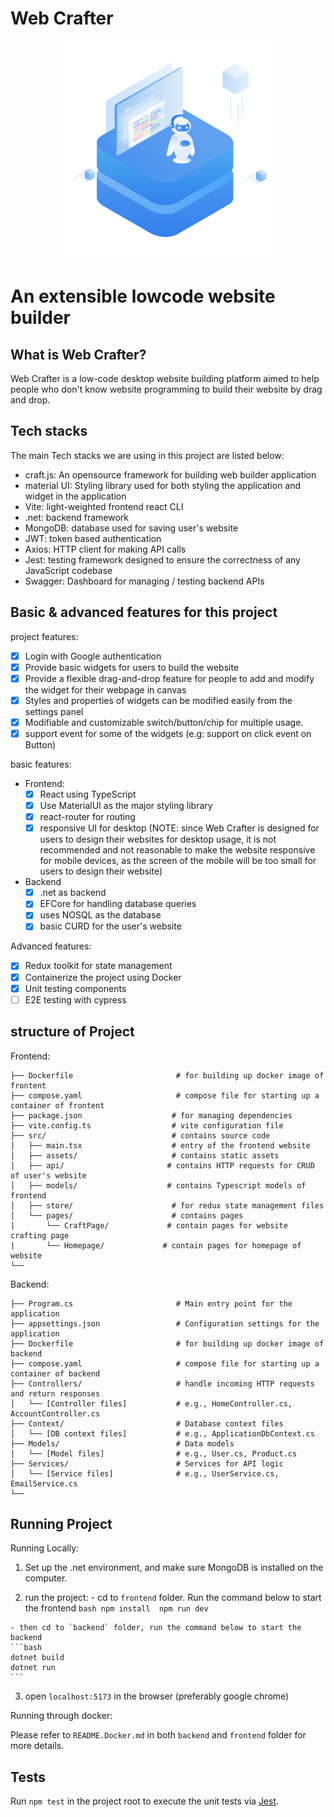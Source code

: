 # Web Crafter

<p align="center">
  <img src="./frontend/src/assets/logo.svg" width="350" />
  <h1>An extensible lowcode website builder</h1>
</p>

## What is Web Crafter?
Web Crafter is a low-code desktop website building platform aimed to help people who don't know website programming to build their website by drag and drop.


## Tech stacks
The main Tech stacks we are using in this project are listed below:
  - craft.js: An opensource framework for building web builder application
  - material UI: Styling library used for both styling the application and widget in the application
  - Vite: light-weighted frontend react CLI
  - .net: backend framework
  - MongoDB: database used for saving user's website
  - JWT: token based authentication
  - Axios: HTTP client for making API calls
  - Jest: testing framework designed to ensure the correctness of any JavaScript codebase
  - Swagger: Dashboard for managing / testing backend APIs

## Basic & advanced features for this project
project features:
  - [x] Login with Google authentication
  - [x] Provide basic widgets for users to build the website
  - [x] Provide a flexible drag-and-drop feature for people to add and modify the widget for their webpage in canvas
  - [x] Styles and properties of widgets can be modified easily from the settings panel
  - [x] Modifiable and customizable switch/button/chip for multiple usage.
  - [x] support event for some of the widgets (e.g: support on click event on Button)

basic features:
  - Frontend:
    - [x] React using TypeScript
    - [x] Use MaterialUI as the major styling library
    - [x] react-router for routing
    - [x] responsive UI for desktop (NOTE: since Web Crafter is designed for users to design their websites for desktop usage, it is not recommended and not reasonable to make the website responsive for mobile devices, as the screen of the mobile will be too small for users to design their website)  
  - Backend
    - [x] .net as backend
    - [x] EFCore for handling database queries
    - [x] uses NOSQL as the database
    - [x] basic CURD for the user's website

Advanced features:
  - [x] Redux toolkit for state management
  - [x] Containerize the project using Docker
  - [x] Unit testing components
  - [ ] E2E testing with cypress

## structure of Project
Frontend:
```
├── Dockerfile                       # for building up docker image of frontent
├── compose.yaml                     # compose file for starting up a container of frontent
├── package.json                    # for managing dependencies
├── vite.config.ts                  # vite configuration file
├── src/                            # contains source code
│   ├── main.tsx                    # entry of the frontend website
│   ├── assets/                     # contains static assets
│   ├── api/                       # contains HTTP requests for CRUD of user's website
│   ├── models/                    # contains Typescript models of frontend
│   ├── store/                      # for redux state management files
│   └── pages/                      # contains pages
|       └── CraftPage/             # contain pages for website crafting page
|       └── Homepage/             # contain pages for homepage of website
└──
```
Backend:
```
├── Program.cs                       # Main entry point for the application
├── appsettings.json                 # Configuration settings for the application
├── Dockerfile                       # for building up docker image of backend
├── compose.yaml                     # compose file for starting up a container of backend
├── Controllers/                     # handle incoming HTTP requests and return responses
│   └── [Controller files]           # e.g., HomeController.cs, AccountController.cs
├── Context/                         # Database context files
│   └── [DB context files]           # e.g., ApplicationDbContext.cs
├── Models/                          # Data models
│   └── [Model files]                # e.g., User.cs, Product.cs
├── Services/                        # Services for API logic
│   └── [Service files]              # e.g., UserService.cs, EmailService.cs
└──
```


## Running Project

Running Locally:

  1. Set up the .net environment, and make sure MongoDB is installed on the computer.

  2. run the project:
    - cd to `frontend` folder. Run the command below to start the frontend
    ```bash
    npm install 
    npm run dev
    ```

    - then cd to `backend` folder, run the command below to start the backend
    ```bash
    dotnet build
    dotnet run
    ```
  
  3. open `localhost:5173` in the browser (preferably google chrome)

Running through docker:

Please refer to `README.Docker.md` in both `backend` and `frontend` folder for more details.

## Tests

Run `npm test` in the project root to execute the unit tests via [Jest](https://jestjs.io).
